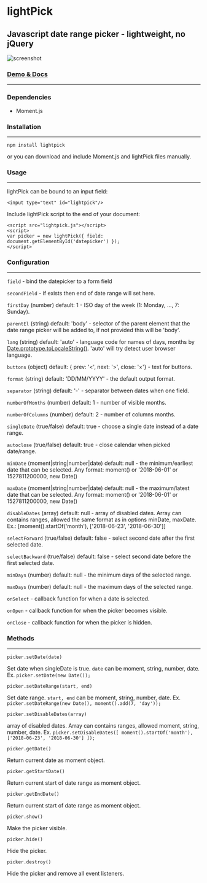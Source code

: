 lightPick
=========

Javascript date range picker - lightweight, no jQuery
-----------------------------------------------------
![screenshot](https://wakirin.github.io/lightPick.png)

### [Demo & Docs](https://wakirin.github.io/lightPick)

----

### Dependencies

* Moment.js

### Installation

* * *

```
npm install lightpick
```

or you can download and include Moment.js and lightPick files manually.

### Usage

* * *

lightPick can be bound to an input field:

```
<input type="text" id="lightpick"/>
```

Include lightPick script to the end of your document:

```
<script src="lightpick.js"></script>  
<script>  
var picker = new lightPick({ field: document.getElementById('datepicker') });  
</script>
```

### Configuration

* * *

`field` \- bind the datepicker to a form field

`secondField` \- if exists then end of date range will set here.

`firstDay` (number) default: 1 \- ISO day of the week (1: Monday, ..., 7: Sunday).

`parentEl` (string) default: 'body' \- selector of the parent element that the date range picker will be added to, if not provided this will be 'body'.

`lang` (string) default: 'auto' \- language code for names of days, months by [Date.prototype.toLocaleString()](https://developer.mozilla.org/en-US/docs/Web/JavaScript/Reference/Global_Objects/Date/toLocaleString). 'auto' will try detect user browser language.

`buttons` (object) default: { prev: '<', next: '>', close: '×'} \- text for buttons.

`format` (string) default: 'DD/MM/YYYY' \- the default output format.

`separator` (string) default: '-' \- separator between dates when one field.

`numberOfMonths` (number) default: 1 \- number of visible months.

`numberOfColumns` (number) default: 2 \- number of columns months.

`singleDate` (true/false) default: true \- choose a single date instead of a date range.

`autoclose` (true/false) default: true \- close calendar when picked date/range.

`minDate` (moment|string|number|date) default: null \- the minimum/earliest date that can be selected. Any format: moment() or '2018-06-01' or 1527811200000, new Date()

`maxDate` (moment|string|number|date) default: null \- the maximum/latest date that can be selected. Any format: moment() or '2018-06-01' or 1527811200000, new Date()

`disableDates` (array) default: null \- array of disabled dates. Array can contains ranges, allowed the same format as in options minDate, maxDate. Ex.: \[moment().startOf('month'), \['2018-06-23', '2018-06-30'\]\]

`selectForward` (true/false) default: false \- select second date after the first selected date.

`selectBackward` (true/false) default: false \- select second date before the first selected date.

`minDays` (number) default: null \- the minimum days of the selected range.

`maxDays` (number) default: null \- the maximum days of the selected range.

`onSelect` \- callback function for when a date is selected.

`onOpen` \- callback function for when the picker becomes visible.

`onClose` \- callback function for when the picker is hidden.

### Methods

* * *

`picker.setDate(date)`

Set date when singleDate is true. `date` can be moment, string, number, date.  
Ex. `picker.setDate(new Date());`

  
`picker.setDateRange(start, end)`

Set date range. <code>start, end</code> can be moment, string, number, date. 
Ex. `picker.setDateRange(new Date(), moment().add(7, 'day'));`
  

`picker.setDisableDates(array)`

array of disabled dates. Array can contains ranges, allowed moment, string, number, date.
Ex. `picker.setDisableDates([ moment().startOf('month'), ['2018-06-23', '2018-06-30'] ]);`


`picker.getDate()`

Return current date as moment object.


`picker.getStartDate()`

Return current start of date range as moment object.

  

`picker.getEndDate()`

Return current start of date range as moment object.

  

`picker.show()`

Make the picker visible.

  

`picker.hide()`

Hide the picker.

  

`picker.destroy()`

Hide the picker and remove all event listeners.
